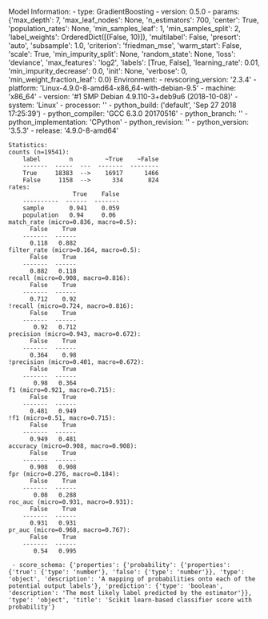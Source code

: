 Model Information:
	 - type: GradientBoosting
	 - version: 0.5.0
	 - params: {'max_depth': 7, 'max_leaf_nodes': None, 'n_estimators': 700, 'center': True, 'population_rates': None, 'min_samples_leaf': 1, 'min_samples_split': 2, 'label_weights': OrderedDict([(False, 10)]), 'multilabel': False, 'presort': 'auto', 'subsample': 1.0, 'criterion': 'friedman_mse', 'warm_start': False, 'scale': True, 'min_impurity_split': None, 'random_state': None, 'loss': 'deviance', 'max_features': 'log2', 'labels': [True, False], 'learning_rate': 0.01, 'min_impurity_decrease': 0.0, 'init': None, 'verbose': 0, 'min_weight_fraction_leaf': 0.0}
	Environment:
	 - revscoring_version: '2.3.4'
	 - platform: 'Linux-4.9.0-8-amd64-x86_64-with-debian-9.5'
	 - machine: 'x86_64'
	 - version: '#1 SMP Debian 4.9.110-3+deb9u6 (2018-10-08)'
	 - system: 'Linux'
	 - processor: ''
	 - python_build: ('default', 'Sep 27 2018 17:25:39')
	 - python_compiler: 'GCC 6.3.0 20170516'
	 - python_branch: ''
	 - python_implementation: 'CPython'
	 - python_revision: ''
	 - python_version: '3.5.3'
	 - release: '4.9.0-8-amd64'
	
	Statistics:
	counts (n=19541):
		label        n         ~True    ~False
		-------  -----  ---  -------  --------
		True     18383  -->    16917      1466
		False     1158  -->      334       824
	rates:
		              True    False
		----------  ------  -------
		sample       0.941    0.059
		population   0.94     0.06
	match_rate (micro=0.836, macro=0.5):
		  False    True
		-------  ------
		  0.118   0.882
	filter_rate (micro=0.164, macro=0.5):
		  False    True
		-------  ------
		  0.882   0.118
	recall (micro=0.908, macro=0.816):
		  False    True
		-------  ------
		  0.712    0.92
	!recall (micro=0.724, macro=0.816):
		  False    True
		-------  ------
		   0.92   0.712
	precision (micro=0.943, macro=0.672):
		  False    True
		-------  ------
		  0.364    0.98
	!precision (micro=0.401, macro=0.672):
		  False    True
		-------  ------
		   0.98   0.364
	f1 (micro=0.921, macro=0.715):
		  False    True
		-------  ------
		  0.481   0.949
	!f1 (micro=0.51, macro=0.715):
		  False    True
		-------  ------
		  0.949   0.481
	accuracy (micro=0.908, macro=0.908):
		  False    True
		-------  ------
		  0.908   0.908
	fpr (micro=0.276, macro=0.184):
		  False    True
		-------  ------
		   0.08   0.288
	roc_auc (micro=0.931, macro=0.931):
		  False    True
		-------  ------
		  0.931   0.931
	pr_auc (micro=0.968, macro=0.767):
		  False    True
		-------  ------
		   0.54   0.995
	
	 - score_schema: {'properties': {'probability': {'properties': {'true': {'type': 'number'}, 'false': {'type': 'number'}}, 'type': 'object', 'description': 'A mapping of probabilities onto each of the potential output labels'}, 'prediction': {'type': 'boolean', 'description': 'The most likely label predicted by the estimator'}}, 'type': 'object', 'title': 'Scikit learn-based classifier score with probability'}

